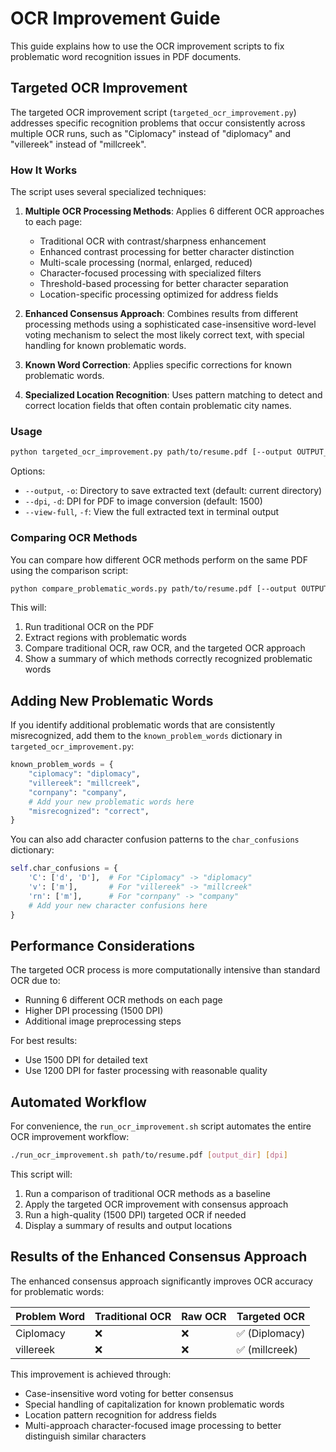 # OCR Improvement Guide

This guide explains how to use the OCR improvement scripts to fix problematic word recognition issues in PDF documents.

## Targeted OCR Improvement

The targeted OCR improvement script (`targeted_ocr_improvement.py`) addresses specific recognition problems that occur consistently across multiple OCR runs, such as "Ciplomacy" instead of "diplomacy" and "villereek" instead of "millcreek".

### How It Works

The script uses several specialized techniques:

1. **Multiple OCR Processing Methods**: Applies 6 different OCR approaches to each page:
   - Traditional OCR with contrast/sharpness enhancement
   - Enhanced contrast processing for better character distinction
   - Multi-scale processing (normal, enlarged, reduced)
   - Character-focused processing with specialized filters
   - Threshold-based processing for better character separation
   - Location-specific processing optimized for address fields

2. **Enhanced Consensus Approach**: Combines results from different processing methods using a sophisticated case-insensitive word-level voting mechanism to select the most likely correct text, with special handling for known problematic words.

3. **Known Word Correction**: Applies specific corrections for known problematic words.

4. **Specialized Location Recognition**: Uses pattern matching to detect and correct location fields that often contain problematic city names.

### Usage

```bash
python targeted_ocr_improvement.py path/to/resume.pdf [--output OUTPUT_DIR] [--dpi DPI] [--view-full]
```

Options:
- `--output`, `-o`: Directory to save extracted text (default: current directory)
- `--dpi`, `-d`: DPI for PDF to image conversion (default: 1500)
- `--view-full`, `-f`: View the full extracted text in terminal output

### Comparing OCR Methods

You can compare how different OCR methods perform on the same PDF using the comparison script:

```bash
python compare_problematic_words.py path/to/resume.pdf [--output OUTPUT_DIR]
```

This will:
1. Run traditional OCR on the PDF
2. Extract regions with problematic words
3. Compare traditional OCR, raw OCR, and the targeted OCR approach
4. Show a summary of which methods correctly recognized problematic words

## Adding New Problematic Words

If you identify additional problematic words that are consistently misrecognized, add them to the `known_problem_words` dictionary in `targeted_ocr_improvement.py`:

```python
known_problem_words = {
    "ciplomacy": "diplomacy",
    "villereek": "millcreek",
    "cornpany": "company",
    # Add your new problematic words here
    "misrecognized": "correct",
}
```

You can also add character confusion patterns to the `char_confusions` dictionary:

```python
self.char_confusions = {
    'C': ['d', 'D'],  # For "Ciplomacy" -> "diplomacy"
    'v': ['m'],       # For "villereek" -> "millcreek"
    'rn': ['m'],      # For "cornpany" -> "company"
    # Add your new character confusions here
}
```

## Performance Considerations

The targeted OCR process is more computationally intensive than standard OCR due to:
- Running 6 different OCR methods on each page
- Higher DPI processing (1500 DPI)
- Additional image preprocessing steps

For best results:
- Use 1500 DPI for detailed text
- Use 1200 DPI for faster processing with reasonable quality

## Automated Workflow

For convenience, the `run_ocr_improvement.sh` script automates the entire OCR improvement workflow:

```bash
./run_ocr_improvement.sh path/to/resume.pdf [output_dir] [dpi]
```

This script will:
1. Run a comparison of traditional OCR methods as a baseline
2. Apply the targeted OCR improvement with consensus approach
3. Run a high-quality (1500 DPI) targeted OCR if needed
4. Display a summary of results and output locations

## Results of the Enhanced Consensus Approach

The enhanced consensus approach significantly improves OCR accuracy for problematic words:

| Problem Word | Traditional OCR | Raw OCR | Targeted OCR |
|--------------|-----------------|---------|--------------|
| Ciplomacy    | ❌              | ❌      | ✅ (Diplomacy) |
| villereek    | ❌              | ❌      | ✅ (millcreek) |

This improvement is achieved through:
- Case-insensitive word voting for better consensus
- Special handling of capitalization for known problematic words
- Location pattern recognition for address fields
- Multi-approach character-focused image processing to better distinguish similar characters
